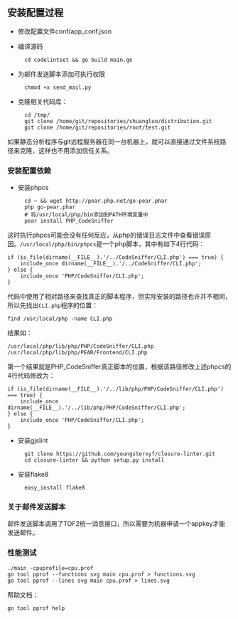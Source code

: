 ## 安装配置过程

- 修改配置文件conf/app_conf.json
		
- 编译源码

		cd codelintset && go build main.go
		
- 为邮件发送脚本添加可执行权限

		chmod +x send_mail.py
		
- 克隆相关代码库：

        cd /tmp/
        git clone /home/git/repositories/shuangluo/distribution.git
        git clone /home/git/repositories/root/test.git
        
如果静态分析程序与git远程服务器在同一台机器上，就可以直接通过文件系统路径来克隆，这样也不用添加信任关系。

### 安装配置依赖

- 安装phpcs

		cd ~ && wget http://pear.php.net/go-pear.phar
		php go-pear.phar
		# 将/usr/local/php/bin添加到PATH环境变量中
		pear install PHP_CodeSniffer

这时执行phpcs可能会没有任何反应，从php的错误日志文件中查看错误原因。`/usr/local/php/bin/phpcs`是一个php脚本，其中有如下4行代码：

	if (is_file(dirname(__FILE__).'/../CodeSniffer/CLI.php') === true) {
	    include_once dirname(__FILE__).'/../CodeSniffer/CLI.php';
	} else {
	    include_once 'PHP/CodeSniffer/CLI.php';
	}
	
代码中使用了相对路径来查找真正的脚本程序，但实际安装的路径也许并不相同，所以先找出`CLI.php`程序的位置：

	find /usr/local/php -name CLI.php
	
结果如：

	/usr/local/php/lib/php/PHP/CodeSniffer/CLI.php
	/usr/local/php/lib/php/PEAR/Frontend/CLI.php
	
第一个结果就是PHP_CodeSniffer真正脚本的位置，根据该路径修改上述phpcs的4行代码修改为：

	if (is_file(dirname(__FILE__).'/../lib/php/PHP/CodeSniffer/CLI.php') === true) {
	    include_once dirname(__FILE__).'/../lib/php/PHP/CodeSniffer/CLI.php';
	} else {
	    include_once 'PHP/CodeSniffer/CLI.php';
	}
	
- 安装gjslint

		git clone https://github.com/youngsterxyf/closure-linter.git
		cd closure-linter && python setup.py install
	
- 安装flake8

		easy_install flake8
		
### 关于邮件发送脚本

邮件发送脚本调用了TOF2统一消息接口，所以需要为机器申请一个appkey才能发送邮件。


### 性能测试

	./main -cpuprofile=cpu.prof
	go tool pprof --functions svg main cpu.prof > functions.svg
	go tool pprof --lines svg main cpu.prof > lines.svg
	
帮助文档：

	go tool pprof help
